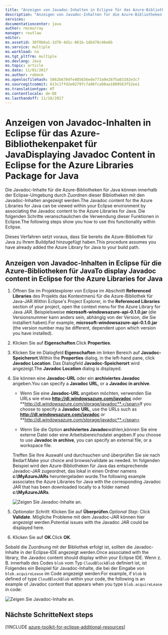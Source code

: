 ```yaml
---
title: "Anzeigen von Javadoc-Inhalten in Eclipse für das Azure-Bibliothekenpaket für Java"
description: "Anzeigen von Javadoc-Inhalten für die Azure-Bibliotheken in Eclipse."
services: 
documentationcenter: java
author: rmcmurray
manager: routlaw
editor: 
ms.assetid: 30f8b6a1-1d76-4d1c-861b-1db478c46e6b
ms.service: multiple
ms.workload: na
ms.tgt_pltfrm: multiple
ms.devlang: Java
ms.topic: article
ms.date: 11/01/2017
ms.author: robmcm
ms.openlocfilehash: 5862b6704fe485836ede773a9e2875a83192e3c7
ms.sourcegitcommit: 613c1ffd2e0279fc7a96fca98aa1809563f52ee1
ms.translationtype: HT
ms.contentlocale: de-DE
ms.lasthandoff: 11/18/2017
---
```

# <a name="displaying-javadoc-content-in-eclipse-for-the-azure-libraries-package-for-java"></a><span data-ttu-id="ae90c-103">Anzeigen von Javadoc-Inhalten in Eclipse für das Azure-Bibliothekenpaket für Java</span><span class="sxs-lookup"><span data-stu-id="ae90c-103">Displaying Javadoc Content in Eclipse for the Azure Libraries Package for Java</span></span>

<span data-ttu-id="ae90c-104">Die Javadoc-Inhalte für die Azure-Bibliotheken für Java können innerhalb der Eclipse-Umgebung durch Zuordnen dieser Bibliotheken mit den Javadoc-Inhalten angezeigt werden.</span><span class="sxs-lookup"><span data-stu-id="ae90c-104">The Javadoc content for the Azure Libraries for Java can be viewed within your Eclipse environment by associating the Javadoc content to the Azure Libraries for Java.</span></span> <span data-ttu-id="ae90c-105">Die folgenden Schritte veranschaulichen die Verwendung dieser Funktionen in Eclipse.</span><span class="sxs-lookup"><span data-stu-id="ae90c-105">The following steps show you how to use this functionality within Eclipse.</span></span>

<span data-ttu-id="ae90c-106">Dieses Verfahren setzt voraus, dass Sie bereits die Azure-Bibliothek für Java zu Ihrem Buildpfad hinzugefügt haben.</span><span class="sxs-lookup"><span data-stu-id="ae90c-106">This procedure assumes you have already added the Azure Library for Java to your build path.</span></span>

## <a name="to-display-javadoc-content-in-eclipse-for-the-azure-libraries-for-java"></a><span data-ttu-id="ae90c-107">Anzeigen von Javadoc-Inhalten in Eclipse für die Azure-Bibliotheken für Java</span><span class="sxs-lookup"><span data-stu-id="ae90c-107">To display Javadoc content in Eclipse for the Azure Libraries for Java</span></span>

1. <span data-ttu-id="ae90c-108">Öffnen Sie im Projektexplorer von Eclipse im Abschnitt **Referenced Libraries** des Projekts das Kontextmenü für die Azure-Bibliothek für Java-JAR.</span><span class="sxs-lookup"><span data-stu-id="ae90c-108">Within Eclipse's Project Explorer, in the **Referenced Libraries** section of your project, open the context menu for the Azure Library for Java JAR.</span></span> <span data-ttu-id="ae90c-109">Beispielsweise **microsoft-windowsazure-api-0.1.0.jar** (die Versionsnummer kann anders sein, abhängig von der Version, die Sie installiert haben).</span><span class="sxs-lookup"><span data-stu-id="ae90c-109">For example, **microsoft-windowsazure-api-0.1.0.jar** (the version number may be different, dependent upon which version you have installed).</span></span>

1. <span data-ttu-id="ae90c-110">Klicken Sie auf **Eigenschaften**.</span><span class="sxs-lookup"><span data-stu-id="ae90c-110">Click **Properties**.</span></span>

1. <span data-ttu-id="ae90c-111">Klicken Sie im Dialogfeld **Eigenschaften** im linken Bereich auf **Javadoc-Speicherort**.</span><span class="sxs-lookup"><span data-stu-id="ae90c-111">Within the **Properties** dialog, in the left-hand pane, click **Javadoc Location**.</span></span> <span data-ttu-id="ae90c-112">Das Dialogfeld **Javadoc-Speicherort** wird angezeigt.</span><span class="sxs-lookup"><span data-stu-id="ae90c-112">The **Javadoc Location** dialog is displayed.</span></span>

1. <span data-ttu-id="ae90c-113">Sie können eine **Javadoc-URL** oder ein **archiviertes Javadoc** angeben.</span><span class="sxs-lookup"><span data-stu-id="ae90c-113">You can specify a **Javadoc URL**, or a **Javadoc in archive**.</span></span>

   * <span data-ttu-id="ae90c-114">Wenn Sie eine **Javadoc-URL** angeben möchten, verwenden Sie URLs wie etwa **http://dl.windowsazure.com/javadoc** oder **http://dl.windowsazure.com/storage/javadoc**.</span><span class="sxs-lookup"><span data-stu-id="ae90c-114">If you choose to specify a **Javadoc URL**, use the URLs such as **http://dl.windowsazure.com/javadoc** or **http://dl.windowsazure.com/storage/javadoc**.</span></span>

   * <span data-ttu-id="ae90c-115">Wenn Sie die Option **archiviertes Javadoc**wählen,können Sie eine externe Datei oder eine Arbeitsbereichsdatei angeben.</span><span class="sxs-lookup"><span data-stu-id="ae90c-115">If you choose to use **Javadoc in archive**, you can specify an external file, or a workspace file.</span></span>

   <span data-ttu-id="ae90c-116">Treffen Sie Ihre Auswahl und durchsuchen und überprüfen Sie sie nach Bedarf.</span><span class="sxs-lookup"><span data-stu-id="ae90c-116">Make your choice and browse/validate as needed.</span></span> <span data-ttu-id="ae90c-117">Im folgenden Beispiel wird den Azure-Bibliotheken für Java das entsprechende Javadoc-JAR zugeordnet, das lokal in einen Ordner namens **c:\MyAzureJARs** heruntergeladen wurde.</span><span class="sxs-lookup"><span data-stu-id="ae90c-117">The following example associates the Azure Libraries for Java with the corresponding Javadoc JAR that has been downloaded locally to a folder named **c:\MyAzureJARs**.</span></span>

   ![Zeigen Sie Javadoc-Inhalte an.][ic553487]

1. <span data-ttu-id="ae90c-119">*Optionaler Schritt*: Klicken Sie auf **Überprüfen**.</span><span class="sxs-lookup"><span data-stu-id="ae90c-119">*Optional Step*: Click **Validate**.</span></span> <span data-ttu-id="ae90c-120">Mögliche Probleme mit dem Javadoc-JAR können hier angezeigt werden.</span><span class="sxs-lookup"><span data-stu-id="ae90c-120">Potential issues with the Javadoc JAR could be displayed here.</span></span>

1. <span data-ttu-id="ae90c-121">Klicken Sie auf **OK**.</span><span class="sxs-lookup"><span data-stu-id="ae90c-121">Click **OK**.</span></span>

<span data-ttu-id="ae90c-122">Sobald die Zuordnung mit der Bibliothek erfolgt ist, sollten die Javadoc-Inhalte in der Eclipse-IDE angezeigt werden.</span><span class="sxs-lookup"><span data-stu-id="ae90c-122">Once associated with the library, the Javadoc content should display within your Eclipse IDE.</span></span> <span data-ttu-id="ae90c-123">Wenn z. B. innerhalb des Codes `blob` vom Typ `CloudBlockBlob` definiert ist, ist Folgendes ein Beispiel für Javadoc-Inhalte, die bei der Eingabe von `blob.acquireLease` im Code angezeigt werden:</span><span class="sxs-lookup"><span data-stu-id="ae90c-123">For example, if `blob` is defined of type `CloudBlockBlob` within your code, the following is an example of Javadoc content that appears when you type `blob.acquireLease` in code:</span></span>

![Zeigen Sie Javadoc-Inhalte an.][ic553488]

## <a name="next-steps"></a><span data-ttu-id="ae90c-125">Nächste Schritte</span><span class="sxs-lookup"><span data-stu-id="ae90c-125">Next steps</span></span>

[!INCLUDE [azure-toolkit-for-eclipse-additional-resources](../includes/azure-toolkit-for-eclipse-additional-resources.md)]

<!-- URL List -->

<!-- Legacy MSDN URL = https://msdn.microsoft.com/library/azure/hh698319.aspx -->

<!-- IMG List -->

[ic553487]: media/azure-toolkit-for-eclipse-displaying-javadoc-content-for-azure-libraries/ic553487.png
[ic553488]: media/azure-toolkit-for-eclipse-displaying-javadoc-content-for-azure-libraries/ic553488.png
